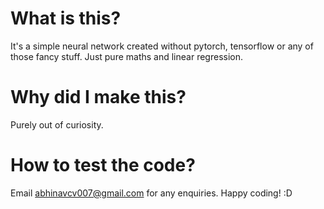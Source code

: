 # What is this?

It's a simple neural network created without pytorch, tensorflow or any of those fancy stuff. Just pure maths and linear regression.

# Why did I make this?

Purely out of curiosity.

# How to test the code?


Email abhinavcv007@gmail.com for any enquiries. Happy coding! :D